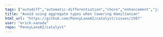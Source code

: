 ```yaml
---
tags: ["autodiff","automatic-differentiation","chore","enhancement","jax","jit","llvm","mlir","pennylane","python","qir","quantum","quantum-compiler","quantum-computing"]
title: "Avoid using aggregate types when lowering Hamiltonian"
html_url: "https://github.com/PennyLaneAI/catalyst/issues/1507"
user: "erick-xanadu"
repo: "PennyLaneAI/catalyst"
---
```


